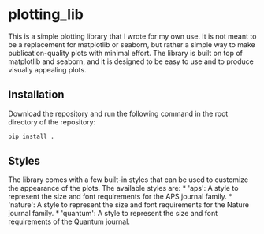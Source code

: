 # plotting_lib

This is a simple plotting library that I wrote for my own use. It is not meant to be a replacement for matplotlib or seaborn, but rather a simple way to make publication-quality plots with minimal effort. The library is built on top of matplotlib and seaborn, and it is designed to be easy to use and to produce visually appealing plots.


## Installation
Download the repository and run the following command in the root directory of the repository:

```bash
pip install .
```

## Styles
The library comes with a few built-in styles that can be used to customize the appearance of the plots. The available styles are:
    * 'aps': A style to represent the size and font requirements for the APS journal family.
    * 'nature': A style to represent the size and font requirements for the Nature journal family.
    * 'quantum': A style to represent the size and font requirements of the Quantum journal.
